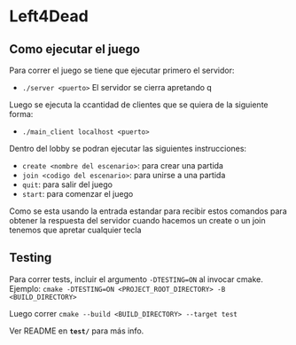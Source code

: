 # Left4Dead

## Como ejecutar el juego

Para correr el juego se tiene que ejecutar primero el servidor:
* `./server <puerto>`
El servidor se cierra apretando q

Luego se ejecuta la ccantidad de clientes que se quiera de la siguiente forma:
* `./main_client localhost <puerto>`

Dentro del lobby se podran ejecutar las siguientes instrucciones:
* `create <nombre del escenario>`: para crear una partida
* `join <codigo del escenario>`: para unirse a una partida
* `quit`: para salir del juego
* `start`: para comenzar el juego

Como se esta usando la entrada estandar para recibir estos comandos para obtener la respuesta del servidor cuando hacemos un create o un join tenemos que apretar cualquier tecla

## Testing

Para correr tests, incluir el argumento `-DTESTING=ON` al invocar cmake. Ejemplo: `cmake -DTESTING=ON <PROJECT_ROOT_DIRECTORY> -B <BUILD_DIRECTORY>`

Luego correr `cmake --build <BUILD_DIRECTORY> --target test`

Ver README en **`test/`** para más info.
